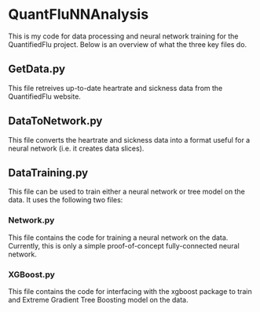 # QuantFluNNAnalysis
This is my code for data processing and neural network training for the QuantifiedFlu project. Below is an overview of what the three key files do.

## GetData.py
This file retreives up-to-date heartrate and sickness data from the QuantifiedFlu website.

## DataToNetwork.py
This file converts the heartrate and sickness data into a format useful for a neural network (i.e. it creates data slices).

## DataTraining.py
This file can be used to train either a neural network or tree model on the data. It uses the following two files:

### Network.py
This file contains the code for training a neural network on the data. Currently, this is only a simple proof-of-concept fully-connected neural network.

### XGBoost.py
This file contains the code for interfacing with the xgboost package to train and Extreme Gradient Tree Boosting model on the data.

